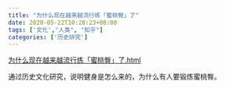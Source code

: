 ```yaml
---
title: "为什么现在越来越流行练「蜜桃臀」了"
date: 2020-05-22T10:28:23+08:00
tags: ['文化',"人类", "知乎"]
categories: ['历史研究']
---
```


[为什么现在越来越流行练「蜜桃臀」了.html](/social/为什么现在越来越流行练「蜜桃臀」了.html)

通过历史文化研究，说明健身是怎么来的，为什么有人要锻炼蜜桃臀。
